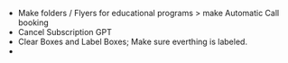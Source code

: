 - Make folders / Flyers for educational programs > make Automatic Call booking 
- Cancel Subscription GPT
- Clear Boxes and Label Boxes; Make sure everthing is labeled.
- 